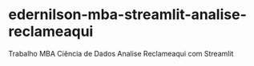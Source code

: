 # edernilson-mba-streamlit-analise-reclameaqui
Trabalho MBA Ciência de Dados Analise Reclameaqui com Streamlit
